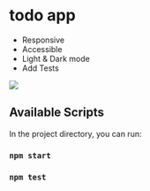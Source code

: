# todo app

- Responsive
- Accessible
- Light & Dark mode
- Add Tests

![](todo.gif)

## Available Scripts

In the project directory, you can run:

### `npm start`

### `npm test`


